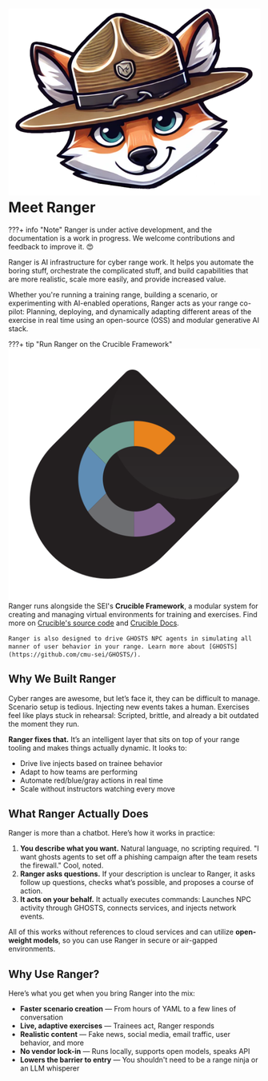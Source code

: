 # ![](assets/ranger-face.png) Meet Ranger


???+ info "Note"
    Ranger is under active development, and the documentation is a work in progress. We welcome contributions and feedback to improve it. 😍


Ranger is AI infrastructure for cyber range work. It helps you automate the boring stuff, orchestrate the complicated stuff, and build capabilities that are more realistic, scale more easily, and provide increased value.

Whether you're running a training range, building a scenario, or experimenting with AI-enabled operations, Ranger acts as your range co-pilot: Planning, deploying, and dynamically adapting different areas of the exercise in real time using an open-source (OSS) and modular generative AI stack.

???+ tip "Run Ranger on the Crucible Framework"
    ![Crucible Logo](assets/crucible-icon-c-alpha.svg)
    Ranger runs alongside the SEI's **Crucible Framework**, a modular system for creating and managing virtual environments for training and exercises. Find more on [Crucible's source code](https://github.com/cmu-sei/crucible) and [Crucible Docs](https://cmu-sei.github.io/crucible/).

    Ranger is also designed to drive GHOSTS NPC agents in simulating all manner of user behavior in your range. Learn more about [GHOSTS](https://github.com/cmu-sei/GHOSTS/).

## Why We Built Ranger

Cyber ranges are awesome, but let’s face it, they can be difficult to manage. Scenario setup is tedious. Injecting new events takes a human. Exercises feel like plays stuck in rehearsal: Scripted, brittle, and already a bit outdated the moment they run.

**Ranger fixes that.** It’s an intelligent layer that sits on top of your range tooling and makes things actually dynamic. It looks to:

- Drive live injects based on trainee behavior
- Adapt to how teams are performing
- Automate red/blue/gray actions in real time
- Scale without instructors watching every move

## What Ranger Actually Does

Ranger is more than a chatbot. Here’s how it works in practice:

1. **You describe what you want.** Natural language, no scripting required. "I want ghosts agents to set off a phishing campaign after the team resets the firewall." Cool, noted.
2. **Ranger asks questions.** If your description is unclear to Ranger, it asks follow up questions, checks what’s possible, and proposes a course of action.
3. **It acts on your behalf.** It actually executes commands: Launches NPC activity through GHOSTS, connects services, and injects network events.

All of this works without references to cloud services and can utilize **open-weight models**, so you can use Ranger in secure or air-gapped environments.

## Why Use Ranger?

Here’s what you get when you bring Ranger into the mix:

- **Faster scenario creation** — From hours of YAML to a few lines of conversation
- **Live, adaptive exercises** — Trainees act, Ranger responds
- **Realistic content** — Fake news, social media, email traffic, user behavior, and more
- **No vendor lock-in** — Runs locally, supports open models, speaks API
- **Lowers the barrier to entry** — You shouldn't need to be a range ninja or an LLM whisperer
